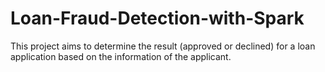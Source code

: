 # Loan-Fraud-Detection-with-Spark
This project aims to determine the result (approved or declined) for a loan application based on  the information of the applicant.
